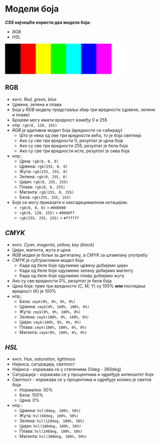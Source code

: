 # Модели боја

***CSS* најчешће користи два модела боја:**

- *RGB*
- *HSL*

![*RGB* - примарне и секундарне боје](../../assets/rgb.png)

## RGB

- енгл. *Red, green, blue*
- Црвена, зелена и плава
- Боја у *RGB* моделу представља збир три вредности (црвене, зелене и плаве)
- Бројеви могу имати вредност између 0 и 255
- нпр. `rgb(0, 128, 255)`
- *RGB* је адитивни модел боја (вредности се сабирају)
	- Што је нека од ове три вредности већа, то је боја светлија
	- Ако су све три вредности 0, резултат је црна боја
	- Ако су све три вредности 255, резултат је бела боја
	- Ако су све три вредности исте, резултат је сива боја
- нпр.:
	- Црна: `rgb(0, 0, 0)`
	- Црвена: `rgb(255, 0, 0)`
	- Жута: `rgb(255, 255, 0)`
	- Зелена: `rgb(0, 255, 0)`
	- Цијан: `rgb(0, 255, 255)`
	- Плава: `rgb(0, 0, 255)`
	- Магента: `rgb(255, 0, 255)`
	- Бела: `rgb(255, 255, 255)`
- Боје се могу приказати и хексадецималном нотацијом:
	- `rgb(0, 0, 0)` = `#000000`
	- `rgb(0, 128, 255)` = `#0080ff` 
	- `rgb(255, 255, 255)` = `#ffffff`

## *CMYK*

- енгл. *Cyan, magenta, yellow, key (black)*
- Цијан, магента, жута и црна
- *RGB* модел је бољи за дигиталну, а *CMYK* за штампану употребу
- *CMYK* је субтрактивни модел боја
	- Када од беле боје одузмемо црвену добијамо цијан
	- Када од беле боје одузмемо зелену добијамо магенту
	- Када од беле боје одузмемо плаву добијамо жуту
- Ако су све вредности 0%, резултат је бела боја
- Црна боја: прве три вредности (C, M, Y) су 100% **или** последња вредност (K) је 100%
- нпр.:
	- Бела: `cmyk(0%, 0%, 0%, 0%)`
	- Црвена: `cmyk(0%, 100%, 100%, 0%)`
	- Жута: `cmyk(0%, 0%, 100%, 0%)`
	- Зелена: `cmyk(100%, 0%, 100%, 0%)`
	- Цијан: `cmyk(100%, 0%, 0%, 0%)`
	- Плава: `cmyk(100%, 100%, 0%, 0%)`
	- Магента: `cmyk(0%, 100%, 0%, 0%)`

## *HSL*

- енгл. *Hue, saturation, lightness*
- Нијанса, сатурација, светлост
- Нијанса - изражава се у степенима (0deg - 360deg)
- Сатурација - изражава се у процентима и одређује интензитет боје
- Светлост - изражава се у процентима и одређује колико је светла боја
	- Нормално: 50%
	- Бела: 100%
	- Црна: 0%
- нпр.:
	- Црвена: `hsl(0deg, 100%, 50%)`
	- Жута: `hsl(60deg, 100%, 50%)`
	- Зелена: `hsl(120deg, 100%, 50%)`
	- Цијан: `hsl(180deg, 100%, 50%)`
	- Плава: `hsl(240deg, 100%, 50%)`
	- Магента: `hsl(300deg, 100%, 50%)`
